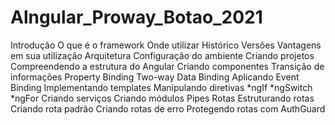 # Alngular_Proway_Botao_2021
Introdução  O que é o framework  Onde utilizar  Histórico  Versões  Vantagens em sua utilização  Arquitetura  Configuração do ambiente  Criando projetos  Compreendendo a estrutura do Angular  Criando componentes  Transição de informações  Property Binding  Two-way Data Binding  Aplicando Event Binding  Implementando templates  Manipulando diretivas  *ngIf  *ngSwitch  *ngFor  Criando serviços  Criando módulos  Pipes  Rotas  Estruturando rotas  Criando rota padrão  Criando rotas de erro  Protegendo rotas com AuthGuard
